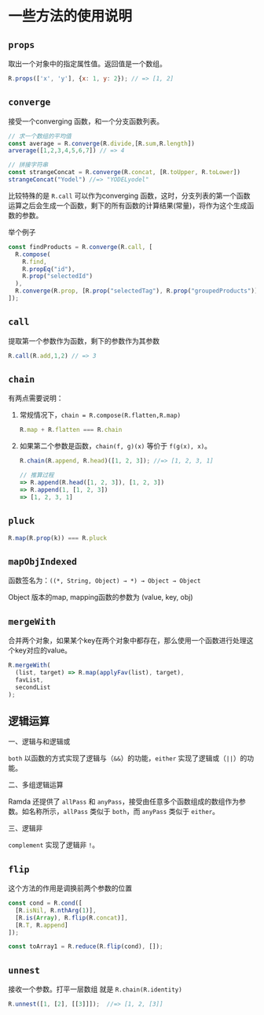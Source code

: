 # 一些方法的使用说明

## `props`

取出一个对象中的指定属性值。返回值是一个数组。

```javascript
R.props(['x', 'y'], {x: 1, y: 2}); // => [1, 2]
```



## `converge`

接受一个converging 函数，和一个分支函数列表。

```javascript
// 求一个数组的平均值
const average = R.converge(R.divide,[R.sum,R.length])
arverage([1,2,3,4,5,6,7]) // => 4

// 拼接字符串
const strangeConcat = R.converge(R.concat, [R.toUpper, R.toLower])
strangeConcat("Yodel") //=> "YODELyodel"
```

比较特殊的是 `R.call` 可以作为converging 函数，这时，分支列表的第一个函数运算之后会生成一个函数，剩下的所有函数的计算结果(常量)，将作为这个生成函数的参数。

举个例子

```javascript
const findProducts = R.converge(R.call, [
  R.compose(
    R.find,
    R.propEq("id"),
    R.prop("selectedId")
  ),
  R.converge(R.prop, [R.prop("selectedTag"), R.prop("groupedProducts")])
]);
```



## `call`

提取第一个参数作为函数，剩下的参数作为其参数

```javascript
R.call(R.add,1,2) // => 3
```



## `chain`

有两点需要说明：

1. 常规情况下，`chain = R.compose(R.flatten,R.map)`

   ```javascript
   R.map + R.flatten === R.chain
   ```

2. 如果第二个参数是函数，`chain(f, g)(x)` 等价于 `f(g(x), x)`。

   ```javascript
   R.chain(R.append, R.head)([1, 2, 3]); //=> [1, 2, 3, 1]
   
   // 推算过程
   => R.append(R.head([1, 2, 3]), [1, 2, 3])
   => R.append(1, [1, 2, 3])
   => [1, 2, 3, 1]
   ```

   

## `pluck`

```javascript
R.map(R.prop(k)) === R.pluck
```



## `mapObjIndexed`

函数签名为：`((*, String, Object) → *) → Object → Object`

Object 版本的map,  mapping函数的参数为 (value, key, obj) 



## `mergeWith`

合并两个对象，如果某个key在两个对象中都存在，那么使用一个函数进行处理这个key对应的value。

```javascript
R.mergeWith(
  (list, target) => R.map(applyFav(list), target),
  favList,
  secondList
);
```



## 逻辑运算

一、逻辑与和逻辑或

`both` 以函数的方式实现了逻辑与（`&&`）的功能，`either` 实现了逻辑或（`||`）的功能。

二、多组逻辑运算

Ramda 还提供了 `allPass` 和 `anyPass`，接受由任意多个函数组成的数组作为参数。如名称所示，`allPass` 类似于 `both`，而 `anyPass` 类似于 `either`。

三、逻辑非

`complement` 实现了逻辑非 `!`。



## `flip`
这个方法的作用是调换前两个参数的位置
```javascript
const cond = R.cond([
  [R.isNil, R.nthArg(1)],
  [R.is(Array), R.flip(R.concat)],
  [R.T, R.append]
]);

const toArray1 = R.reduce(R.flip(cond), []);
```



## `unnest`
接收一个参数。打平一层数组
就是 `R.chain(R.identity)` 
```javascript
R.unnest([1, [2], [[3]]]);  //=> [1, 2, [3]]
```